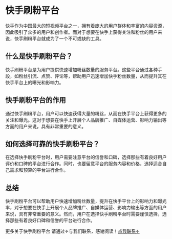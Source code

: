 # 快手刷粉平台

快手作为中国最大的短视频平台之一，拥有着庞大的用户群体和丰富的内容资源，因此吸引了众多的用户和创作者。而对于想要在快手上获得关注和粉丝的用户来说，快手刷粉平台就成为了一个不可或缺的工具。

## 什么是快手刷粉平台？

快手刷粉平台是为用户提供快速增加粉丝数量的服务平台。这些平台通过各种手段，如粉丝引流、点赞、评论等，帮助用户迅速增加快手粉丝数量，从而提升其在快手平台上的曝光和影响力。

## 快手刷粉平台的作用

通过快手刷粉平台，用户可以快速获得大量的粉丝，从而在快手平台上获得更多的关注和曝光。这对于想要在快手上开展个人品牌推广、自媒体运营、影响力输出等方面的用户来说，具有非常重要的意义。

## 如何选择可靠的快手刷粉平台？

在选择快手刷粉平台时，用户需要注意平台的信誉和口碑，选择那些有着良好用户评价和口碑的平台进行合作。同时，也要留意平台的服务内容和价格，选择适合自己需求和预算的平台进行合作。

## 总结

快手刷粉平台可以帮助用户快速增加粉丝数量，提升在快手平台上的影响力和曝光率，对于想要在快手上开展个人品牌推广、自媒体运营、影响力输出等方面的用户来说，具有非常重要的意义。然而，用户在选择快手刷粉平台时需要谨慎选择，选择那些有着良好口碑和信誉的平台进行合作。

更多关于快手刷粉平台 请通过✈与我们联系，感谢阅读！[点我联系✈](https://www.k02.cc)